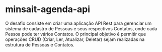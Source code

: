 # minsait-agenda-api
O desafio consiste em criar uma aplicação API Rest para gerenciar um sistema de  cadastro de Pessoas e seus respectivos Contatos, onde cada Pessoa pode ter vários Contatos. O  principal objetivo é permitir que operações CRUD (Criar, Ler, Atualizar, Deletar) sejam realizadas  na estrutura de Pessoas e Contatos. 
